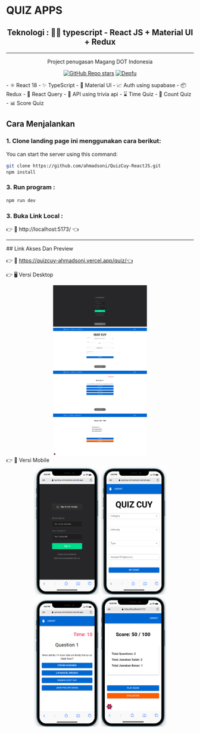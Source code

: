 # QUIZ APPS

<div align="center">
  <h2> Teknologi : 🕵️‍♂️ typescript - React JS + Material UI + Redux</h2>
  <hr>
  <p>Project penugasan Magang DOT Indonesia</p>

[![GitHub Repo stars](https://img.shields.io/github/stars/ahmadsoni/QuizCuy-ReactJS)](https://github.com/ahmadsoni/QuizCuy-ReactJS)
[![Depfu](https://badges.depfu.com/badges/fc6e730632ab9dacaf7df478a08684a7/overview.svg)](https://depfu.com/ahmadsoni/QuizCuy-ReactJS?project_id=30160)

</div>
- ⚛️ React 18
- ✨ TypeScript
- 💨 Material UI
- 📈 Auth using supabase
- 📦 Redux
- 🎯 React Query
- 🤖 API using trivia api
- ⌛ Time Quiz
- 📃 Count Quiz
- 📊 Score Quiz

## Cara Menjalankan

### 1. Clone landing page ini menggunakan cara berikut:

You can start the server using this command:

```bash
git clone https://github.com/ahmadsoni/QuizCuy-ReactJS.git
npm install
```

### 3. Run program :

```bash
npm run dev
```

### 3. Buka Link Local :

👉 🔗 http://localhost:5173/ 👈

<hr>
## Link Akses Dan Preview

👉 🔗 https://quizcuy-ahmadsoni.vercel.app/quiz/👈

👉 🖥️ Versi Desktop
<div align="center">
<img src="./public/desktop-1.png" alt="Desktop" width="50%" />
<img src="./public/desktop-2.png" alt="Desktop" width="50%" />
<img src="./public/desktop-3.png" alt="Desktop" width="50%" />
<img src="./public/desktop-4.png" alt="Desktop" width="50%" />

</div>
👉 📱 Versi Mobile
<div align="center">
<img src="./public/mobile-1.png" alt="Desktop" width="35%" />
<img src="./public/mobile-2.png" alt="Desktop" width="35%" />
<img src="./public/mobile-3.png" alt="Desktop" width="35%" />
<img src="./public/mobile-4.png" alt="Desktop" width="35%" />
</div>
